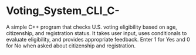 # Voting_System_CLI_C-
A simple C++ program that checks U.S. voting eligibility based on age, citizenship, and registration status. It takes user input, uses conditionals to evaluate eligibility, and provides appropriate feedback. Enter 1 for Yes and 0 for No when asked about citizenship and registration.
